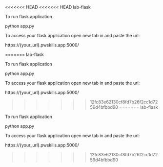 <<<<<<< HEAD
<<<<<<< HEAD
lab-flask

To run flask application

python app.py

To access your flask application open new tab in and paste the url:

https://{your_url}.pwskills.app:5000/

=======
lab-flask

To run flask application

python app.py

To access your flask application open new tab in and paste the url:

https://{your_url}.pwskills.app:5000/

>>>>>>> 12fc83e62130cf8fd7b26f2cc1d7259d4bfbbd90
=======
lab-flask

To run flask application

python app.py

To access your flask application open new tab in and paste the url:

https://{your_url}.pwskills.app:5000/

>>>>>>> 12fc83e62130cf8fd7b26f2cc1d7259d4bfbbd90
